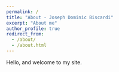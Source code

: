 ```yaml
---
permalink: /
title: "About - Joseph Dominic Biscardi"
excerpt: "About me"
author_profile: true
redirect_from: 
  - /about/
  - /about.html
---
```


  Hello, and welcome to my site. 
